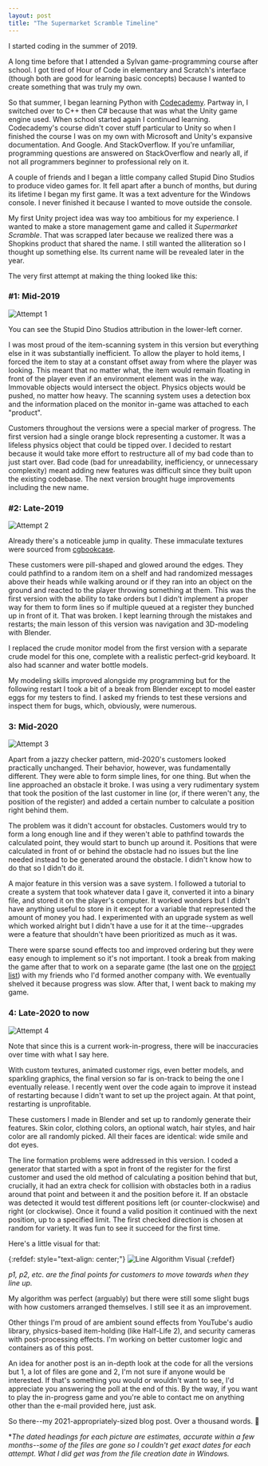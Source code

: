```yaml
---
layout: post
title: "The Supermarket Scramble Timeline"
---
```


I started coding in the summer of 2019.

A long time before that I attended a Sylvan game-programming course after school.
I got tired of Hour of Code in elementary and Scratch's interface (though both are good for learning basic concepts) because I wanted to create something that was truly my own.

So that summer, I began learning Python with [Codecademy][codecademy].
Partway in, I switched over to C++ then C# because that was what the Unity game engine used.
When school started again I continued learning.
Codecademy's course didn't cover stuff particular to Unity so when I finished the course I was on my own with Microsoft and Unity's expansive documentation. And Google. And StackOverflow.
If you're unfamiliar, programming questions are answered on StackOverflow and nearly all, if not all programmers beginner to professional rely on it.

A couple of friends and I began a little company called Stupid Dino Studios to produce video games for.
It fell apart after a bunch of months, but during its lifetime I began my first game.
It was a text adventure for the Windows console.
I never finished it because I wanted to move outside the console.

My first Unity project idea was way too ambitious for my experience.
I wanted to make a store management game and called it *Supermarket Scramble*.
That was scrapped later because we realized there was a Shopkins product that shared the name.
I still wanted the alliteration so I thought up something else.
Its current name will be revealed later in the year.

The very first attempt at making the thing looked like this:

### #1: Mid-2019
![Attempt 1][1]

You can see the Stupid Dino Studios attribution in the lower-left corner.

I was most proud of the item-scanning system in this version but everything else in it was substantially inefficient.
To allow the player to hold items, I forced the item to stay at a constant offset away from where the player was looking.
This meant that no matter what, the item would remain floating in front of the player even if an environment element was in the way.
Immovable objects would intersect the object.
Physics objects would be pushed, no matter how heavy.
The scanning system uses a detection box and the information placed on the monitor in-game was attached to each "product".

Customers throughout the versions were a special marker of progress.
The first version had a single orange block representing a customer.
It was a lifeless physics object that could be tipped over.
I decided to restart because it would take more effort to restructure all of my bad code than to just start over.
Bad code (bad for unreadability, inefficiency, or unnecessary complexity) meant adding new features was difficult since they built upon the existing codebase.
The next version brought huge improvements including the new name.

### #2: Late-2019
![Attempt 2][2]

Already there's a noticeable jump in quality.
These immaculate textures were sourced from [cgbookcase][cgbookcase].

These customers were pill-shaped and glowed around the edges.
They could pathfind to a random item on a shelf and had randomized messages above their heads while walking around or if they ran into an object on the ground and reacted to the player throwing something at them.
This was the first version with the ability to take orders but I didn't implement a proper way for them to form lines so if multiple queued at a register they bunched up in front of it.
That was broken.
I kept learning through the mistakes and restarts; the main lesson of this version was navigation and 3D-modeling with Blender.

I replaced the crude monitor model from the first version with a separate crude model for this one, complete with a realistic perfect-grid keyboard.
It also had scanner and water bottle models.

My modeling skills improved alongside my programming but for the following restart I took a bit of a break from Blender except to model easter eggs for my testers to find.
I asked my friends to test these versions and inspect them for bugs, which, obviously, were numerous.

### 3: Mid-2020
![Attempt 3][3]

Apart from a jazzy checker pattern, mid-2020's customers looked practically unchanged.
Their behavior, however, was fundamentally different. They were able to form simple lines, for one thing.
But when the line approached an obstacle it broke.
I was using a very rudimentary system that took the position of the last customer in line (or, if there weren't any, the position of the register) and added a certain number to calculate a position right behind them.

The problem was it didn't account for obstacles.
Customers would try to form a long enough line and if they weren't able to pathfind towards the calculated point, they would start to bunch up around it.
Positions that were calculated in front of or behind the obstacle had no issues but the line needed instead to be generated around the obstacle.
I didn't know how to do that so I didn't do it.

A major feature in this version was a save system.
I followed a tutorial to create a system that took whatever data I gave it, converted it into a binary file, and stored it on the player's computer.
It worked wonders but I didn't have anything useful to store in it except for a variable that represented the amount of money you had.
I experimented with an upgrade system as well which worked alright but I didn't have a use for it at the time--upgrades were a feature that shouldn't have been prioritized as much as it was.

There were sparse sound effects too and improved ordering but they were easy enough to implement so it's not important.
I took a break from making the game after that to work on a separate game (the last one on the [project list][upcoming]) with my friends who I'd formed another company with.
We eventually shelved it because progress was slow.
After that, I went back to making my game.

### 4: Late-2020 to now
![Attempt 4][4]

Note that since this is a current work-in-progress, there will be inaccuracies over time with what I say here.

With custom textures, animated customer rigs, even better models, and sparkling graphics, the final version so far is on-track to being the one I eventually release.
I recently went over the code again to improve it instead of restarting because I didn't want to set up the project again.
At that point, restarting is unprofitable.

These customers I made in Blender and set up to randomly generate their features.
Skin color, clothing colors, an optional watch, hair styles, and hair color are all randomly picked.
All their faces are identical: wide smile and dot eyes.

The line formation problems were addressed in this version.
I coded a generator that started with a spot in front of the register for the first customer and used the old method of calculating a position behind that but, crucially, it had an extra check for collision with obstacles both in a radius around that point and between it and the position before it. 
If an obstacle was detected it would test different positions left (or counter-clockwise) and right (or clockwise).
Once it found a valid position it continued with the next position, up to a specified limit.
The first checked direction is chosen at random for variety.
It was fun to see it succeed for the first time.

Here's a little visual for that:

{:refdef: style="text-align: center;"}
![Line Algorithm Visual][visual]
{:refdef}

*p1, p2, etc. are the final points for customers to move towards when they line up.*

My algorithm was perfect (arguably) but there were still some slight bugs with how customers arranged themselves.
I still see it as an improvement.

Other things I'm proud of are ambient sound effects from YouTube's audio library, physics-based item-holding (like Half-Life 2), and security cameras with post-processing effects.
I'm working on better customer logic and containers as of this post.

An idea for another post is an in-depth look at the code for all the versions but 1, a lot of files are gone and 2, I'm not sure if anyone would be interested.
If that's something you would or wouldn't want to see, I'd appreciate you answering the poll at the end of this.
By the way, if you want to play the in-progress game and you're able to contact me on anything other than the e-mail provided here, just ask.

So there--my 2021-appropriately-sized blog post. Over a thousand words. 👏

**The dated headings for each picture are estimates, accurate within a few months--some of the files are gone so I couldn't get exact dates for each attempt. What I did get was from the file creation date in Windows.*

[codecademy]: https://www.codecademy.com/
[1]: /assets/images/1.png
[2]: /assets/images/2.png
[3]: /assets/images/3.png
[4]: /assets/images/4.png
[cgbookcase]: https://www.cgbookcase.com/
[upcoming]: /upcoming
[visual]: /assets/images/lineAlgorithmVisual.png